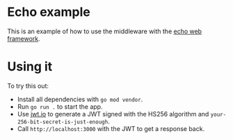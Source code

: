 # Echo example

This is an example of how to use the middleware with the [echo web framework](https://github.com/labstack/echo).

# Using it

To try this out:

* Install all dependencies with `go mod vendor`.
* Run `go run .` to start the app.
* Use [jwt.io](https://jwt.io/) to generate a JWT signed with the HS256 algorithm and `your-256-bit-secret-is-just-enough`.
* Call `http://localhost:3000` with the JWT to get a response back.
